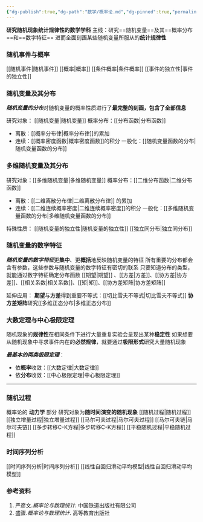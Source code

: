 ```yaml
---
{"dg-publish":true,"dg-path":"数学/概率论.md","dg-pinned":true,"permalink":"/数学/概率论/","pinned":true,"dgPassFrontmatter":true,"noteIcon":"","created":"2024-05-21T15:20:28.415+08:00","updated":"2024-07-09T00:15:43.701+08:00"}
---
```


**研究随机现象统计规律性的数学学科**
主线：研究==随机变量==及其==概率分布==和==数字特征==
进而全面刻画某些随机变量所服从的**统计规律性**
### 随机事件与概率
[[随机事件\|随机事件]]
[[概率\|概率]]
[[条件概率\|条件概率]]
[[事件的独立性\|事件的独立性]]
### 随机变量及其分布
***随机变量的分布***对随机变量的概率性质进行了**最完整的刻画，包含了全部信息**

研究对象： [[随机变量\|随机变量]]
概率分布：[[分布函数\|分布函数]]  
- 离散：[[概率分布律\|概率分布律]]的累加 
- 连续：[[概率密度函数\|概率密度函数]]的积分
一般化：[[随机变量函数的分布\|随机变量函数的分布]]
### 多维随机变量及其分布
研究对象：[[多维随机变量\|多维随机变量]]
概率分布：[[二维分布函数\|二维分布函数]]
-  离散：[[二维离散分布律\|二维离散分布律]] 的累加
- 连续：[[二维连续概率密度\|二维连续概率密度]]的积分
一般化：[[多维随机变量函数的分布\|多维随机变量函数的分布]]

特殊性质：
[[随机变量的独立性\|随机变量的独立性]]
[[独立同分布\|独立同分布]]

### 随机变量的数字特征
***随机变量的数字特征***更**集中**、更**概括**地反映随机变量的特征
所有重要的分布都会含有参数，这些参数与随机变量的数字特征有密切的联系
只要知道分布的类型，就能通过数字特征确定分布函数
[[期望\|期望]] 、[[方差\|方差]]、[[协方差\|协方差]]、[[相关系数\|相关系数]]、[[矩\|矩]]、[[协方差矩阵\|协方差矩阵]]

延伸应用：
**期望**与**方差**得到重要不等式：[[切比雪夫不等式\|切比雪夫不等式]]
**协方差矩阵**研究[[多维正态分布\|多维正态分布]]
### 大数定理与中心极限定理
随机现象的**规律性**在相同条件下进行大量重复实验会呈现出某种**稳定性**
如果想要从随机现象中寻求事件内在的**必然规律**，就要通过**极限形式**研究大量随机现象

***最基本的两类极限定理***：
- 依**概率**收敛：[[大数定律\|大数定律]] 
- 依**分布**收敛：[[中心极限定理\|中心极限定理]]   

***

### 随机过程
概率论的 **动力学** 部分
研究对象为**随时间演变的随机现象**
[[随机过程\|随机过程]]
[[独立增量过程\|独立增量过程]]
[[马尔可夫过程\|马尔可夫过程]]
[[马尔可夫链\|马尔可夫链]]
[[多步转移C-K方程\|多步转移C-K方程]]
[[平稳随机过程\|平稳随机过程]]

### 时间序列分析
[[时间序列分析\|时间序列分析]]
[[线性自回归滑动平均模型\|线性自回归滑动平均模型]]

### 参考资料
1. 严彦文.*概率论与数理统计*. 中国铁道出版社有限公司
2. 盛骤.*概率论与数理统计*. 高等教育出版社 



